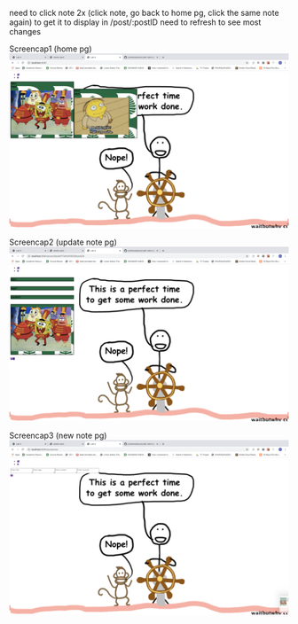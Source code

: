 need to click note 2x (click note, go back to home pg, click the same note again) to get it to display in /post/:postID need to refresh to see most changes

Screencap1 (home pg)
![Alt text](screencap1.png?raw=true)

Screencap2 (update note pg)
![Alt text](screencap2.png?raw=true)

Screencap3 (new note pg)
![Alt text](screencap3.png?raw=true)
